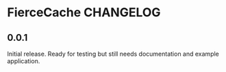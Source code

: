 # FierceCache CHANGELOG

## 0.0.1

Initial release. Ready for testing but still needs documentation and example application.
